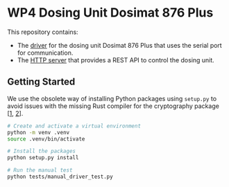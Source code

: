 # WP4 Dosing Unit Dosimat 876 Plus

This repository contains:

- The [driver](./driver/) for the dosing unit Dosimat 876 Plus that uses the serial port for communication.
- The [HTTP server](./http/) that provides a REST API to control the dosing unit.

## Getting Started

We use the obsolete way of installing Python packages using `setup.py` to avoid issues with the missing Rust compiler for the cryptography package [[1](https://github.com/pyca/cryptography/issues/5771#issuecomment-775016788), [2](https://cryptography.io/en/latest/faq/#why-does-cryptography-require-rust)].

```bash
# Create and activate a virtual environment
python -m venv .venv
source .venv/bin/activate

# Install the packages
python setup.py install

# Run the manual test
python tests/manual_driver_test.py
```
